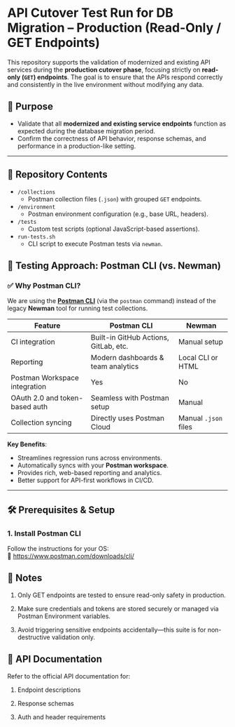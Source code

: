# API Cutover Test Run for DB Migration – Production (Read-Only / GET Endpoints)

This repository supports the validation of modernized and existing API services during the **production cutover phase**, focusing strictly on **read-only (`GET`) endpoints**. The goal is to ensure that the APIs respond correctly and consistently in the live environment without modifying any data.

## 📌 Purpose

- Validate that all **modernized and existing service endpoints** function as expected during the database migration period.
- Confirm the correctness of API behavior, response schemas, and performance in a production-like setting.

---

## 📁 Repository Contents

- `/collections`
  - Postman collection files (`.json`) with grouped `GET` endpoints.
- `/environment`
  - Postman environment configuration (e.g., base URL, headers).
- `/tests`
  - Custom test scripts (optional JavaScript-based assertions).
- `run-tests.sh`
  - CLI script to execute Postman tests via `newman`.


## 🧭 Testing Approach: Postman CLI (vs. Newman)

### ✅ Why Postman CLI?

We are using the **[Postman CLI](https://www.postman.com/product/cli/)** (via the `postman` command) instead of the legacy **Newman** tool for running test collections.

| Feature              | Postman CLI        | Newman              |
|----------------------|--------------------|---------------------|
| CI integration       | Built-in GitHub Actions, GitLab, etc. | Manual setup         |
| Reporting            | Modern dashboards & team analytics | Local CLI or HTML    |
| Postman Workspace integration | Yes                | No                  |
| OAuth 2.0 and token-based auth | Seamless with Postman setup | Manual               |
| Collection syncing   | Directly uses Postman Cloud | Manual `.json` files |

**Key Benefits**:
- Streamlines regression runs across environments.
- Automatically syncs with your **Postman workspace**.
- Provides rich, web-based reporting and analytics.
- Better support for API-first workflows in CI/CD.

---

## 🛠️ Prerequisites & Setup

### 1. Install Postman CLI

Follow the instructions for your OS:  
📘 https://www.postman.com/downloads/cli/


## 🔐 Notes

1. Only GET endpoints are tested to ensure read-only safety in production.

2. Make sure credentials and tokens are stored securely or managed via Postman Environment variables.

3. Avoid triggering sensitive endpoints accidentally—this suite is for non-destructive validation only.
   

## 📄 API Documentation

Refer to the official API documentation for:

1. Endpoint descriptions

2. Response schemas

3. Auth and header requirements

